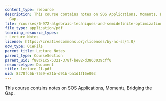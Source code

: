 ```yaml
---
content_type: resource
description: This course contains notes on SOS Applications, Moments, Bridging the
  Gap.
file: /courses/6-972-algebraic-techniques-and-semidefinite-optimization-spring-2006/8278fc6b7569e21bd91bba1d1f16e003_lecture_11.pdf
file_type: application/pdf
learning_resource_types:
- Lecture Notes
license: https://creativecommons.org/licenses/by-nc-sa/4.0/
ocw_type: OCWFile
parent_title: Lecture Notes
parent_type: CourseSection
parent_uid: f88c71c5-5321-378f-be82-d3863039cff0
resourcetype: Document
title: lecture_11.pdf
uid: 8278fc6b-7569-e21b-d91b-ba1d1f16e003
---
```

This course contains notes on SOS Applications, Moments, Bridging the Gap.